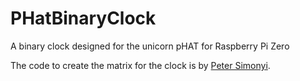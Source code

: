 # PHatBinaryClock
A binary clock designed for the unicorn pHAT for Raspberry Pi Zero

The code to create the matrix for the clock is by [Peter Simonyi](https://gist.github.com/psimonyi/2856099).
